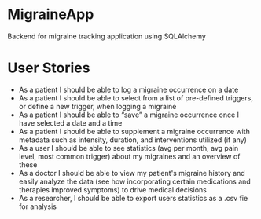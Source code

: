 # MigraineApp
Backend for migraine tracking application using SQLAlchemy

# User Stories

- As a patient I should be able to log a migraine occurrence on a date  
- As a patient I should be able to select from a list of pre-defined triggers, or define a new trigger, when logging a migraine
- As a patient I should be able to “save” a migraine occurrence once I have selected a date and a time
- As a patient I should be able to supplement a migraine occurrence with metadata such as intensity,  duration, and interventions utilized (if any)
- As a user I should be able to see statistics (avg per month, avg pain level, most common trigger) about my migraines and an overview of these 
- As a doctor I should be able to view my patient's migraine history and easily analyze the data (see how incorporating certain medications and therapies improved symptoms) to drive medical decisions 
- As a researcher, I should be able to export users statistics as a .csv fie for analysis
